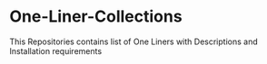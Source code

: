 # One-Liner-Collections
This Repositories contains list of One Liners with Descriptions and Installation requirements
